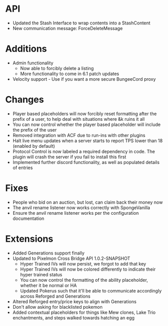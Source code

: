 # API
* Updated the Stash Interface to wrap contents into a StashContent
* New communication message: ForceDeleteMessage

# Additions
* Admin functionality
    * Now able to forcibly delete a listing
    * More functionality to come in 6.1 patch updates
* Velocity support - Use if you want a more secure BungeeCord proxy

# Changes
* Player based placeholders will now forcibly reset formatting after the prefix of a user, to help
deal with situations where &k ruins it all
* You can now control whether the player based placeholder will include the prefix of the user
* Removed integration with ACF due to run-ins with other plugins
* Halt live menu updates when a server starts to report TPS lower than 18 (enabled by default)
* Protocol Control is now labeled a required dependency in code. The plugin will crash the server
if you fail to install this first
* Implemented further discord functionality, as well as populated details of entries

# Fixes
* People who bid on an auction, but lost, can claim back their money now
* The anvil rename listener now works correctly with SpongeVanilla
* Ensure the anvil rename listener works per the configuration documentation

# Extensions
* Added Generations support finally
* Updated to Pixelmon Cross Bridge API 1.0.2-SNAPSHOT
  * Hyper Trained IVs will now persist, we forgot to add that key
  * Hyper Trained IVs will now be colored differently to indicate their hyper trained status
  * You can now control the formatting of the ability placeholder, whether it be normal or HA
  * Updated Pokerus such that it'll be able to communicate accordingly across Reforged and Generations
* Altered Reforged entry/price keys to align with Generations
* Don't allow asking for blacklisted pokemon
* Added contextual placeholders for things like Mew clones, Lake Trio enchantments, and steps walked towards
 hatching an egg
